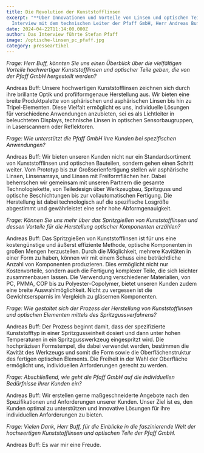 ```yaml
---
title: Die Revolution der Kunststofflinsen
excerpt: "**Über Innovationen und Vorteile von Linsen und optischen Teilen. Ein
  Interview mit dem technischen Leiter der Pfaff GmbH, Herr Andreas Buff.**"
date: 2024-04-22T11:14:00.000Z
author: Das Interview führte Stefan Pfaff
image: /optische-linsen_pc_pfaff.jpg
category: presseartikel
---
```

*Frage: Herr Buff, könnten Sie uns einen Überblick über die vielfältigen Vorteile hochwertiger Kunststofflinsen und optischer Teile geben, die von der Pfaff GmbH hergestellt werden?*

Andreas Buff: Unsere hochwertigen Kunststofflinsen zeichnen sich durch ihre brillante Optik und profilformgenaue Herstellung aus. Wir bieten eine breite Produktpalette von sphärischen und asphärischen Linsen bis hin zu Tripel-Elementen. Diese Vielfalt ermöglicht es uns, individuelle Lösungen für verschiedene Anwendungen anzubieten, sei es als Lichtleiter in beleuchteten Displays, technische Linsen in optischen Sensorbaugruppen, in Laserscannern oder Reflektoren.

*Frage: Wie unterstützt die Pfaff GmbH ihre Kunden bei spezifischen Anwendungen?*

Andreas Buff: Wir bieten unseren Kunden nicht nur ein Standardsortiment von Kunststofflinsen und optischen Bauteilen, sondern gehen einen Schritt weiter. Vom Prototyp bis zur Großserienfertigung stellen wir asphärische Linsen, Linsenarrays, und Linsen mit Freiformflächen her. Dabei beherrschen wir gemeinsam mit unseren Partnern die gesamte Technologiekette, von Teiledesign über Werkzeugbau, Spritzguss und optische Beschichtungen bis zur vollautomatischen Fertigung. Die Herstellung ist dabei technologisch auf die spezifische Losgröße abgestimmt und gewährleistet eine sehr hohe Abformgenauigkeit.

*Frage: Können Sie uns mehr über das Spritzgießen von Kunststofflinsen und dessen Vorteile für die Herstellung optischer Komponenten erzählen?*

Andreas Buff: Das Spritzgießen von Kunststofflinsen ist für uns eine kostengünstige und äußerst effiziente Methode, optische Komponenten in großen Mengen herzustellen. Durch die Möglichkeit, mehrere Kavitäten in einer Form zu haben, können wir mit einem Schuss eine beträchtliche Anzahl von Komponenten produzieren. Dies ermöglicht nicht nur Kostenvorteile, sondern auch die Fertigung komplexer Teile, die sich leichter zusammenbauen lassen. Die Verwendung verschiedener Materialien, von PC, PMMA, COP bis zu Polyester-Copolymer, bietet unseren Kunden zudem eine breite Auswahlmöglichkeit. Nicht zu vergessen ist die Gewichtsersparnis im Vergleich zu gläsernen Komponenten.

*Frage: Wie gestaltet sich der Prozess der Herstellung von Kunststofflinsen und optischen Elementen mittels des Spritzgussverfahrens?*

Andreas Buff: Der Prozess beginnt damit, dass der spezifizierte Kunststofftyp in einer Spritzgusseinheit dosiert und dann unter hohen Temperaturen in ein Spritzgusswerkzeug eingespritzt wird. Die hochpräzisen Formstempel, die dabei verwendet werden, bestimmen die Kavität des Werkzeugs und somit die Form sowie die Oberflächenstruktur des fertigen optischen Elements. Die Freiheit in der Wahl der Oberfläche ermöglicht uns, individuellen Anforderungen gerecht zu werden.

*Frage: Abschließend, wie geht die Pfaff GmbH auf die individuellen Bedürfnisse ihrer Kunden ein?*

Andreas Buff: Wir erstellen gerne maßgeschneiderte Angebote nach den Spezifikationen und Anforderungen unserer Kunden. Unser Ziel ist es, den Kunden optimal zu unterstützen und innovative Lösungen für ihre individuellen Anforderungen zu bieten.

*Frage: Vielen Dank, Herr Buff, für die Einblicke in die faszinierende Welt der hochwertigen Kunststofflinsen und optischen Teile der Pfaff GmbH.*

Andreas Buff: Es war mir eine Freude.

